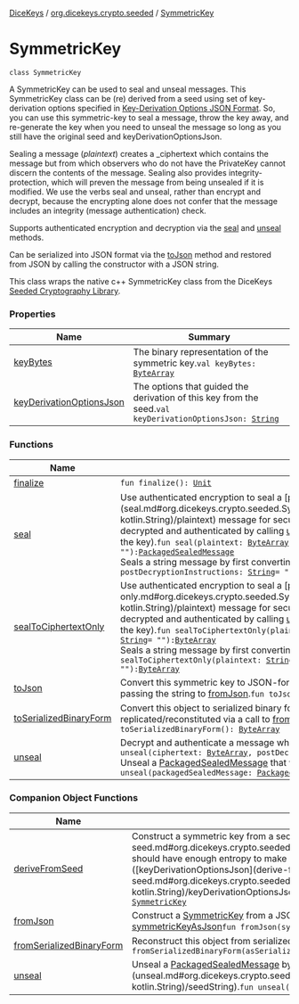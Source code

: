 [DiceKeys](../../index.md) / [org.dicekeys.crypto.seeded](../index.md) / [SymmetricKey](./index.md)

# SymmetricKey

`class SymmetricKey`

A SymmetricKey can be used to seal and unseal messages.
This SymmetricKey class can be (re) derived from a seed using
set of key-derivation options specified in [Key-Derivation Options JSON Format](https://dicekeys.github.io/seeded-crypto/key_derivation_options_format.html).
So, you can use this symmetric-key to seal a message, throw the
key away, and re-generate the key when you need to unseal the
message so long as you still have the original seed and
keyDerivationOptionsJson.

Sealing a message (*plaintext*) creates a _ciphertext which contains
the message but from which observers who do not have the PrivateKey
cannot discern the contents of the message.
Sealing also provides integrity-protection, which will preven the
message from being unsealed if it is modified.
We use the verbs seal and unseal, rather than encrypt and decrypt,
because the encrypting alone does not confer that the message includes
an integrity (message authentication) check.

Supports authenticated encryption and decryption via the [seal](seal.md) and [unseal](unseal.md) methods.

Can be serialized into JSON format via the [toJson](to-json.md) method and restored from JSON
by calling the constructor with a JSON string.

This class wraps the native c++ SymmetricKey class from the
DiceKeys [Seeded Cryptography Library](https://dicekeys.github.io/seeded-crypto/).

### Properties

| Name | Summary |
|---|---|
| [keyBytes](key-bytes.md) | The binary representation of the symmetric key.`val keyBytes: `[`ByteArray`](https://kotlinlang.org/api/latest/jvm/stdlib/kotlin/-byte-array/index.html) |
| [keyDerivationOptionsJson](key-derivation-options-json.md) | The options that guided the derivation of this key from the seed.`val keyDerivationOptionsJson: `[`String`](https://kotlinlang.org/api/latest/jvm/stdlib/kotlin/-string/index.html) |

### Functions

| Name | Summary |
|---|---|
| [finalize](finalize.md) | `fun finalize(): `[`Unit`](https://kotlinlang.org/api/latest/jvm/stdlib/kotlin/-unit/index.html) |
| [seal](seal.md) | Use authenticated encryption to seal a [plaintext](seal.md#org.dicekeys.crypto.seeded.SymmetricKey$seal(kotlin.ByteArray, kotlin.String)/plaintext) message for secure storage or transmission, so that it can later be decrypted and authenticated by calling [unseal](unseal.md) with the same [SymmetricKey](./index.md) (or a copy of the key).`fun seal(plaintext: `[`ByteArray`](https://kotlinlang.org/api/latest/jvm/stdlib/kotlin/-byte-array/index.html)`, postDecryptionInstructions: `[`String`](https://kotlinlang.org/api/latest/jvm/stdlib/kotlin/-string/index.html)` = ""): `[`PackagedSealedMessage`](../-packaged-sealed-message/index.md)<br>Seals a string message by first converting it to UTF8 format.`fun seal(plaintext: `[`String`](https://kotlinlang.org/api/latest/jvm/stdlib/kotlin/-string/index.html)`, postDecryptionInstructions: `[`String`](https://kotlinlang.org/api/latest/jvm/stdlib/kotlin/-string/index.html)` = ""): `[`PackagedSealedMessage`](../-packaged-sealed-message/index.md) |
| [sealToCiphertextOnly](seal-to-ciphertext-only.md) | Use authenticated encryption to seal a [plaintext](seal-to-ciphertext-only.md#org.dicekeys.crypto.seeded.SymmetricKey$sealToCiphertextOnly(kotlin.ByteArray, kotlin.String)/plaintext) message for secure storage or transmission, so that it can later be decrypted and authenticated by calling [unseal](unseal.md) with the same [SymmetricKey](./index.md) (or a copy of the key).`fun sealToCiphertextOnly(plaintext: `[`ByteArray`](https://kotlinlang.org/api/latest/jvm/stdlib/kotlin/-byte-array/index.html)`, postDecryptionInstructions: `[`String`](https://kotlinlang.org/api/latest/jvm/stdlib/kotlin/-string/index.html)` = ""): `[`ByteArray`](https://kotlinlang.org/api/latest/jvm/stdlib/kotlin/-byte-array/index.html)<br>Seals a string message by first converting it to UTF8 format.`fun sealToCiphertextOnly(plaintext: `[`String`](https://kotlinlang.org/api/latest/jvm/stdlib/kotlin/-string/index.html)`, postDecryptionInstructions: `[`String`](https://kotlinlang.org/api/latest/jvm/stdlib/kotlin/-string/index.html)` = ""): `[`ByteArray`](https://kotlinlang.org/api/latest/jvm/stdlib/kotlin/-byte-array/index.html) |
| [toJson](to-json.md) | Convert this symmetric key to JSON-format string so that it can be later reconstituted by passing the string to [fromJson](from-json.md).`fun toJson(): `[`String`](https://kotlinlang.org/api/latest/jvm/stdlib/kotlin/-string/index.html) |
| [toSerializedBinaryForm](to-serialized-binary-form.md) | Convert this object to serialized binary form so that this object can be replicated/reconstituted via a call to [fromSerializedBinaryForm](from-serialized-binary-form.md)`fun toSerializedBinaryForm(): `[`ByteArray`](https://kotlinlang.org/api/latest/jvm/stdlib/kotlin/-byte-array/index.html) |
| [unseal](unseal.md) | Decrypt and authenticate a message which had been sealed by [sealToCiphertextOnly](seal-to-ciphertext-only.md).`fun unseal(ciphertext: `[`ByteArray`](https://kotlinlang.org/api/latest/jvm/stdlib/kotlin/-byte-array/index.html)`, postDecryptionInstructions: `[`String`](https://kotlinlang.org/api/latest/jvm/stdlib/kotlin/-string/index.html)` = ""): `[`ByteArray`](https://kotlinlang.org/api/latest/jvm/stdlib/kotlin/-byte-array/index.html)<br>Unseal a [PackagedSealedMessage](../-packaged-sealed-message/index.md) that was sealed with this [SymmetricKey](./index.md).`fun unseal(packagedSealedMessage: `[`PackagedSealedMessage`](../-packaged-sealed-message/index.md)`): `[`ByteArray`](https://kotlinlang.org/api/latest/jvm/stdlib/kotlin/-byte-array/index.html) |

### Companion Object Functions

| Name | Summary |
|---|---|
| [deriveFromSeed](derive-from-seed.md) | Construct a symmetric key from a secret [seedString](derive-from-seed.md#org.dicekeys.crypto.seeded.SymmetricKey.Companion$deriveFromSeed(kotlin.String, kotlin.String)/seedString), which should have enough entropy to make it hard to guess (e.g. 128+ bits) and a set of public (non-secret) key-derivation options ([keyDerivationOptionsJson](derive-from-seed.md#org.dicekeys.crypto.seeded.SymmetricKey.Companion$deriveFromSeed(kotlin.String, kotlin.String)/keyDerivationOptionsJson)).`fun deriveFromSeed(seedString: `[`String`](https://kotlinlang.org/api/latest/jvm/stdlib/kotlin/-string/index.html)`, keyDerivationOptionsJson: `[`String`](https://kotlinlang.org/api/latest/jvm/stdlib/kotlin/-string/index.html)`): `[`SymmetricKey`](./index.md) |
| [fromJson](from-json.md) | Construct a [SymmetricKey](./index.md) from a JSON format string, replicating the [SymmetricKey](./index.md) on which [toJson](to-json.md) was called to generate [symmetricKeyAsJson](from-json.md#org.dicekeys.crypto.seeded.SymmetricKey.Companion$fromJson(kotlin.String)/symmetricKeyAsJson)`fun fromJson(symmetricKeyAsJson: `[`String`](https://kotlinlang.org/api/latest/jvm/stdlib/kotlin/-string/index.html)`): `[`SymmetricKey`](./index.md) |
| [fromSerializedBinaryForm](from-serialized-binary-form.md) | Reconstruct this object from serialized binary form using a ByteArray that was constructed via [toSerializedBinaryForm](to-serialized-binary-form.md).`fun fromSerializedBinaryForm(asSerializedBinaryForm: `[`ByteArray`](https://kotlinlang.org/api/latest/jvm/stdlib/kotlin/-byte-array/index.html)`): `[`SymmetricKey`](./index.md) |
| [unseal](unseal.md) | Unseal a [PackagedSealedMessage](../-packaged-sealed-message/index.md) by first re-deriving the [SymmetricKey](./index.md) from a [seedString](unseal.md#org.dicekeys.crypto.seeded.SymmetricKey.Companion$unseal(org.dicekeys.crypto.seeded.PackagedSealedMessage, kotlin.String)/seedString).`fun unseal(packagedSealedMessage: `[`PackagedSealedMessage`](../-packaged-sealed-message/index.md)`, seedString: `[`String`](https://kotlinlang.org/api/latest/jvm/stdlib/kotlin/-string/index.html)`): `[`ByteArray`](https://kotlinlang.org/api/latest/jvm/stdlib/kotlin/-byte-array/index.html) |
